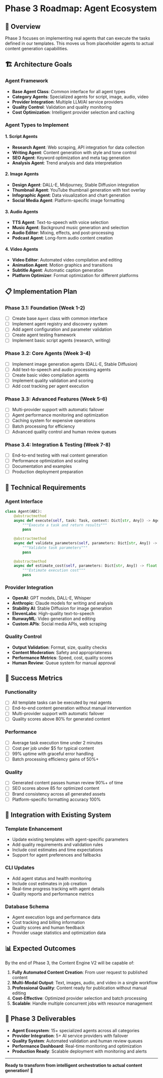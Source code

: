 # Phase 3 Roadmap: Agent Ecosystem

## 🎯 Overview

Phase 3 focuses on implementing real agents that can execute the tasks defined in our templates. This moves us from placeholder agents to actual content generation capabilities.

## 🏗️ Architecture Goals

### Agent Framework
- **Base Agent Class**: Common interface for all agent types
- **Category Agents**: Specialized agents for script, image, audio, video
- **Provider Integration**: Multiple LLM/AI service providers
- **Quality Control**: Validation and quality monitoring
- **Cost Optimization**: Intelligent provider selection and caching

### Agent Types to Implement

#### 1. Script Agents
- **Research Agent**: Web scraping, API integration for data collection
- **Writing Agent**: Content generation with style and tone control
- **SEO Agent**: Keyword optimization and meta tag generation
- **Analysis Agent**: Trend analysis and data interpretation

#### 2. Image Agents  
- **Design Agent**: DALL-E, Midjourney, Stable Diffusion integration
- **Thumbnail Agent**: YouTube thumbnail generation with text overlay
- **Infographic Agent**: Data visualization and chart generation
- **Social Media Agent**: Platform-specific image formatting

#### 3. Audio Agents
- **TTS Agent**: Text-to-speech with voice selection
- **Music Agent**: Background music generation and selection
- **Audio Editor**: Mixing, effects, and post-processing
- **Podcast Agent**: Long-form audio content creation

#### 4. Video Agents
- **Video Editor**: Automated video compilation and editing
- **Animation Agent**: Motion graphics and transitions
- **Subtitle Agent**: Automatic caption generation
- **Platform Optimizer**: Format optimization for different platforms

## 📋 Implementation Plan

### Phase 3.1: Foundation (Week 1-2)
- [ ] Create base `Agent` class with common interface
- [ ] Implement agent registry and discovery system
- [ ] Add agent configuration and parameter validation
- [ ] Create agent testing framework
- [ ] Implement basic script agents (research, writing)

### Phase 3.2: Core Agents (Week 3-4)
- [ ] Implement image generation agents (DALL-E, Stable Diffusion)
- [ ] Add text-to-speech and audio processing agents
- [ ] Create basic video compilation agents
- [ ] Implement quality validation and scoring
- [ ] Add cost tracking per agent execution

### Phase 3.3: Advanced Features (Week 5-6)
- [ ] Multi-provider support with automatic failover
- [ ] Agent performance monitoring and optimization
- [ ] Caching system for expensive operations
- [ ] Batch processing for efficiency
- [ ] Advanced quality control and human review queues

### Phase 3.4: Integration & Testing (Week 7-8)
- [ ] End-to-end testing with real content generation
- [ ] Performance optimization and scaling
- [ ] Documentation and examples
- [ ] Production deployment preparation

## 🔧 Technical Requirements

### Agent Interface
```python
class Agent(ABC):
    @abstractmethod
    async def execute(self, task: Task, context: Dict[str, Any]) -> AgentResult:
        """Execute a task and return results"""
        pass
    
    @abstractmethod
    async def validate_parameters(self, parameters: Dict[str, Any]) -> bool:
        """Validate task parameters"""
        pass
    
    @abstractmethod
    async def estimate_cost(self, parameters: Dict[str, Any]) -> float:
        """Estimate execution cost"""
        pass
```

### Provider Integration
- **OpenAI**: GPT models, DALL-E, Whisper
- **Anthropic**: Claude models for writing and analysis
- **Stability AI**: Stable Diffusion for image generation
- **ElevenLabs**: High-quality text-to-speech
- **RunwayML**: Video generation and editing
- **Custom APIs**: Social media APIs, web scraping

### Quality Control
- **Output Validation**: Format, size, quality checks
- **Content Moderation**: Safety and appropriateness
- **Performance Metrics**: Speed, cost, quality scores
- **Human Review**: Queue system for manual approval

## 🎯 Success Metrics

### Functionality
- [ ] All template tasks can be executed by real agents
- [ ] End-to-end content generation without manual intervention
- [ ] Multi-provider support with automatic failover
- [ ] Quality scores above 80% for generated content

### Performance
- [ ] Average task execution time under 2 minutes
- [ ] Cost per job under $5 for typical content
- [ ] 99% uptime with graceful error handling
- [ ] Batch processing efficiency gains of 50%+

### Quality
- [ ] Generated content passes human review 90%+ of time
- [ ] SEO scores above 85 for optimized content
- [ ] Brand consistency across all generated assets
- [ ] Platform-specific formatting accuracy 100%

## 🚀 Integration with Existing System

### Template Enhancement
- Update existing templates with agent-specific parameters
- Add quality requirements and validation rules
- Include cost estimates and time expectations
- Support for agent preferences and fallbacks

### CLI Updates
- Add agent status and health monitoring
- Include cost estimates in job creation
- Real-time progress tracking with agent details
- Quality reports and performance metrics

### Database Schema
- Agent execution logs and performance data
- Cost tracking and billing information
- Quality scores and human feedback
- Provider usage statistics and optimization data

## 📊 Expected Outcomes

By the end of Phase 3, the Content Engine V2 will be capable of:

1. **Fully Automated Content Creation**: From user request to published content
2. **Multi-Modal Output**: Text, images, audio, and video in a single workflow
3. **Professional Quality**: Content ready for publication without manual editing
4. **Cost-Effective**: Optimized provider selection and batch processing
5. **Scalable**: Handle multiple concurrent jobs with resource management

## 🎉 Phase 3 Deliverables

- **Agent Ecosystem**: 15+ specialized agents across all categories
- **Provider Integration**: 5+ AI service providers with failover
- **Quality System**: Automated validation and human review queues
- **Performance Dashboard**: Real-time monitoring and optimization
- **Production Ready**: Scalable deployment with monitoring and alerts

---

**Ready to transform from intelligent orchestration to actual content generation!** 🚀
